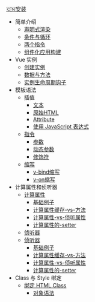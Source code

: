   [:cn:安装](/installation)
- 简单介绍
  - [声明式渲染](/introduce/index)
  - [条件与循环](/introduce/ifAndFor)
  - [两个指令](/introduce/order)
  - [组件化应用构建](/introduce/component)
- Vue 实例
  - [创建实例](/case/createCase)
  - [数据与方法](/case/dataAndMthod)
  - [实例生命周期钩子](/case/hooks)
- 模板语法
  - 插值
    * [文本](/model/syntax/text#文本)
    * [原始HTML](/model/syntax/text#HTML)
    * [Attribute](/model/syntax/text#Attribute)
    * [使用 JavaScript 表达式](/model/syntax/text#使用JavaScript表达式)
  - [指令](/model/order/index#指令)
    * [参数](/model/order/index#参数)
    * [动态参数](/model/order/index#动态参数)
    * [修饰符](/model/order/index#修饰符)
  - [缩写](/model/abbr/index#缩写)
    * [v-bind缩写](/model/abbr/index#v-bind缩写)
    * [v-on缩写](/model/abbr/index#v-on缩写)
- 计算属性和侦听器
  * [计算属性](/computed/计算属性#计算属性)
    * [基础例子](/computed/计算属性#基础例子)
    * [计算属性缓存-vs-方法](/computed/计算属性#计算属性缓存-vs-方法)
    * [计算属性-vs-侦听属性](/computed/计算属性#计算属性-vs-侦听属性)
    * [计算属性的-setter](/computed/计算属性#计算属性的-setter)
  * [侦听器](/computed/侦听器#侦听器)
  * [侦听器](/computed/侦听器#侦听器)
    * [基础例子](/computed/侦听器#基础例子)
    * [计算属性缓存-vs-方法](/computed/侦听器#计算属性缓存-vs-方法)
    * [计算属性-vs-侦听属性](/computed/侦听器#计算属性-vs-侦听属性)
    * [计算属性的-setter](/computed/侦听器#计算属性的-setter)
- Class 与 Style 绑定
  * [绑定 HTML Class](/classAndStyle/綁定HtmlClass#绑定HTMLClass)
    * [对象语法](/classAndStyle/綁定HtmlClass#对象语法)























